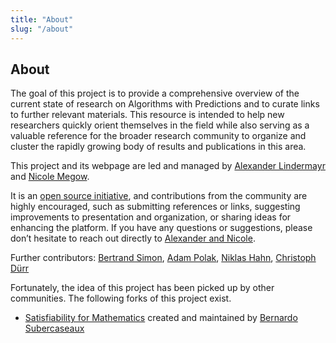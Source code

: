 ```yaml
---
title: "About"
slug: "/about"
---
```


## About

The goal of this project is to provide a comprehensive overview of the current state of research on Algorithms with Predictions and to curate links to further relevant materials. This resource is intended to help new researchers quickly orient themselves in the field while also serving as a valuable reference for the broader research community to organize and cluster the rapidly growing body of results and publications in this area. 

This project and its webpage are led and managed by [Alexander Lindermayr](https://www.uni-bremen.de/en/cslog/team/alexander-lindermayr) and [Nicole Megow](https://www.uni-bremen.de/en/cslog/nmegow). 

It is an [open source initiative](https://github.com/algorithms-with-predictions/algorithms-with-predictions.github.io), and contributions from the community are highly encouraged, such as submitting references or links, suggesting improvements to presentation and organization, or sharing ideas for enhancing the platform. If you have any questions or suggestions, please don’t hesitate to reach out directly to [Alexander and Nicole](mailto:alps-web@uni-bremen.de).

Further contributors: [Bertrand Simon](https://cclab.pages.in2p3.fr/bertrand.simon/), [Adam Polak](https://adampolak.github.io/), [Niklas Hahn](https://webia.lip6.fr/~nhahn/index.html), [Christoph Dürr](https://webia.lip6.fr/~durrc/)

Fortunately, the idea of this project has been picked up by other communities. The following forks of this project exist.

- [Satisfiability for Mathematics](https://bsubercaseaux.github.io/sat-for-math/) created and maintained by [Bernardo Subercaseaux](https://bsubercaseaux.github.io/)

